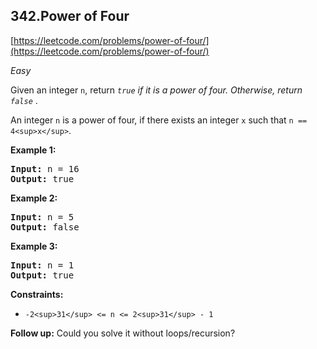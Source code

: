 ## 342.Power of Four

[https://leetcode.com/problems/power-of-four/](https://leetcode.com/problems/power-of-four/)

*Easy*

Given an integer `n`, return *`true` if it is a power of four. Otherwise, return `false`* .

An integer `n` is a power of four, if there exists an integer `x` such that `n == 4<sup>x</sup>`.

**Example 1:**

<pre><strong>Input:</strong> n = 16
<strong>Output:</strong> true
</pre>

**Example 2:**

<pre><strong>Input:</strong> n = 5
<strong>Output:</strong> false
</pre>

**Example 3:**

<pre><strong>Input:</strong> n = 1
<strong>Output:</strong> true
</pre>

**Constraints:**

* `-2<sup>31</sup> <= n <= 2<sup>31</sup> - 1`

**Follow up:** Could you solve it without loops/recursion?
